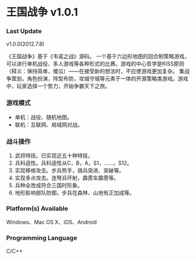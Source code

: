 # 王国战争 v1.0.1 #

### Last Update ###
v1.0.0(2012.7.8)


《王国战争》基于《韦诺之战》源码。 一个基于六边形地图的回合制策略游戏，可以进行单机战役、多人游戏等各种形式的比赛。游戏的中心哲学是KISS原则（释义：保持简单，傻瓜）——在接受新的想法时，不应使游戏更加复杂。 集战争策划，角色扮演，阵型布防，攻城守城等元素于一体的开源策略类游戏。游戏中，玩家选择一个势力，开始争霸天下之旅。


### 游戏模式 ###
  * 单机：战役、随机地图。
  * 联机：互联网、局域网对战。


### 战斗操作 ###
  1. 武将特技。已实现近五十种特技。
  1. 兵科适性。兵科适性从C，B，A，S1，……，S12。
  1. 实现移格攻击。步兵熊手，骑兵突进、突破等。
  1. 实现多点攻击。连弩兵环射，霹雳车霹雳等。
  1. 兵种全改成符合三国时形象。
  1. 地形影响部队防御。步兵在森林、山地有正加成等。


### Platform(s) Available ###
Windows、Mac OS X、iOS、Android


### Programming Language ###
C/C++